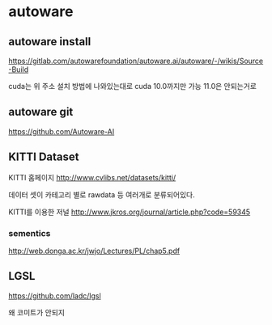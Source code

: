 # autoware

## autoware install
https://gitlab.com/autowarefoundation/autoware.ai/autoware/-/wikis/Source-Build

cuda는 위 주소 설치 방법에 나와있는대로 cuda 10.0까지만 가능 11.0은 안되는거로 

## autoware git
https://github.com/Autoware-AI

## KITTI Dataset
KITTI 홈페이지
http://www.cvlibs.net/datasets/kitti/

데이터 셋이 카테고리 별로 rawdata 등 여러개로 분류되어있다.

KITTI를 이용한 저널
http://www.jkros.org/journal/article.php?code=59345

### sementics
http://web.donga.ac.kr/jwjo/Lectures/PL/chap5.pdf

## LGSL
https://github.com/ladc/lgsl

왜 코미트가 안되지

